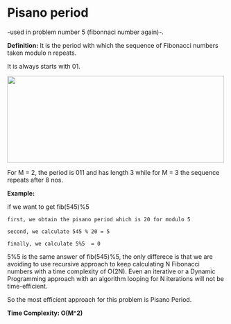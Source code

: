 # Pisano period 

-used in problem number 5 (fibonnaci number again)-.

**Definition:** It is the period with which the sequence of Fibonacci numbers taken modulo n repeats.

It is always starts with 01.

<img src="https://user-images.githubusercontent.com/66208099/145990641-8c511dc1-8879-4381-9c70-d7b1a63ed81d.png" width="500" height="200">

For M = 2, the period is 011 and has length 3 while for M = 3 the sequence repeats after 8 nos.

**Example:**

if we want to get fib(545)%5

    first, we obtain the pisano period which is 20 for modulo 5
    
    second, we calculate 545 % 20 = 5
    
    finally, we calculate 5%5  = 0
    
    
5%5 is the same answer of fib(545)%5, the only differece is that we are avoiding to use recursive approach to keep calculating N Fibonacci numbers with a time complexity of O(2N). Even an iterative or a Dynamic Programming approach with an algorithm looping for N iterations will not be time-efficient.

So the most efficient approach for this problem is Pisano Period.

**Time Complexity: O(M^2)**
